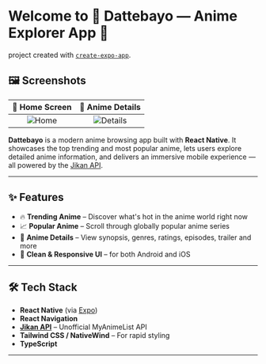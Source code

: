 # Welcome to 🍥 Dattebayo — Anime Explorer App 👋
project created with [`create-expo-app`](https://www.npmjs.com/package/create-expo-app).

## 🖼️ Screenshots

| 📱 Home Screen | 📘 Anime Details |
|:--:|:--:|
| ![Home](./demo_images/demo1.png) | ![Details](./demo_iamges/demo2.png) |

**Dattebayo** is a modern anime browsing app built with **React Native**. It showcases the top trending and most popular anime, lets users explore detailed anime information, and delivers an immersive mobile experience — all powered by the [Jikan API](https://jikan.moe/).

---

## ✨ Features

- 🔥 **Trending Anime** – Discover what's hot in the anime world right now
- 📈 **Popular Anime** – Scroll through globally popular anime series
- 📖 **Anime Details** – View synopsis, genres, ratings, episodes, trailer and more
- 🎨 **Clean & Responsive UI** – for both Android and iOS

---

## 🛠 Tech Stack

- **React Native** (via [Expo](https://expo.dev/))
- **React Navigation**
- **[Jikan API](https://jikan.moe/)** – Unofficial MyAnimeList API
- **Tailwind CSS / NativeWind** – For rapid styling
- **TypeScript**

---
